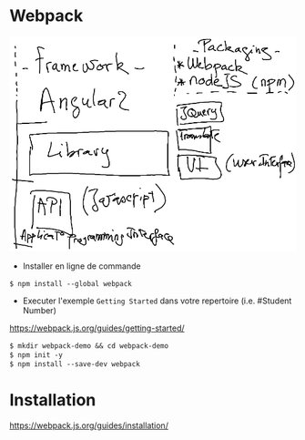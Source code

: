# Webpack

![alt tag](FRAMEWORK.png)

* Installer en ligne de commande

```
$ npm install --global webpack
```

* Executer l'exemple `Getting Started` dans votre repertoire (i.e. #Student Number)

https://webpack.js.org/guides/getting-started/

```
$ mkdir webpack-demo && cd webpack-demo
$ npm init -y
$ npm install --save-dev webpack
```


# Installation

https://webpack.js.org/guides/installation/


